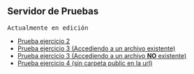 <h2>Servidor de Pruebas</h2>
<pre>Actualmente en edición</pre>
<ul>
  <li><a href="http://51.254.116.159/a26/">Prueba ejercicio 2</a></li>
  <li><a href="http://51.254.116.159/a26/app/public/prueba.html">Prueba ejercicio 3 (Accediendo a un archivo existente)</a></li>
  <li><a href="http://51.254.116.159/a26/app/public/hola.php">Prueba ejercicio 3 (Accediendo a un archivo <b>NO</b> existente)</a></li>
  <li><a href="http://51.254.116.159/a26/app/">Prueba ejercicio 4 (sin carpeta public en la url)</a></li>
</ul>
